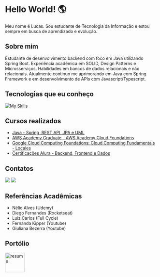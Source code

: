 # Hello World! 🌎

Meu nome é Lucas. Sou estudante de Tecnologia da Informação e estou sempre em busca de aprendizado e evolução.

## Sobre mim

Estudante de desenvolvimento backend com foco em Java utilizando Spring Boot. Experiência acadêmica em SOLID, Design Patterns e Microsserviços. Habilidades em bancos de dados relacionais e não relacionais. 
Atualmente continuo me aprimorando em Java com Spring Framework e em desenvolvimento de APIs com Javascript/Typescript.

## Tecnologias que eu conheço


[![My Skills](https://skillicons.dev/icons?i=java,nodejs,spring,nestjs,react,git,docker,azure,aws,js,maven,mongodb,mysql,postgres,postman,sequelize,prisma&perline=17)](https://skillicons.dev)


## Cursos realizados

- [<i class="fab fa-java"></i> Java - Spring, REST API, JPA e UML](https://www.udemy.com/certificate/UC-59c122bc-c944-425a-90ba-a99772f3aee6/)
- [<i class="fab fa-java"></i> AWS Academy Graduate - AWS Academy Cloud Foundations](https://www.credly.com/badges/bbb76839-e647-4c0a-bdc2-d24253f6b30c/linked_in_profile)
- [<i class="fas fa-cloud"></i> Google Cloud Computing Foundations: Cloud Computing Fundamentals - Locales](https://www.cloudskillsboost.google/public_profiles/b87cb295-577e-4c65-a9c0-37b517759188/badges/3504229?utm_medium=social&utm_source=linkedin&utm_campaign=ql-social-share)
- [<i class="fab fa-java"></i>Certificações Alura - Backend, Frontend e Dados](https://cursos.alura.com.br/user/lkab05/fullCertificate/466e78bc98caf730fb74a97e74ed8c0e)

## Contatos

<p>
<a href="https://www.linkedin.com/in/lucasbarbosaalves/"><img src="https://img.icons8.com/color/50/000000/linkedin.png"/></a>
<a href=mailto:lkab05@hotmail.com><img src="https://img.icons8.com/color/50/000000/gmail-new.png"/></a>
</p>

## Referências Acadêmicas

- Nélio Alves (Udemy)
- Diego Fernandes (Rocketseat)
- Luiz Carlos (Full Cycle)
- Fernanda Kipper (Youtube)
- Giuliana Bezerra (Youtube)

## Portólio

<a href=https://lucasbarbosaalves.vercel.app/><img width="64" height="64" src="https://img.icons8.com/nolan/64/resume.png" alt="resume"/></a>
